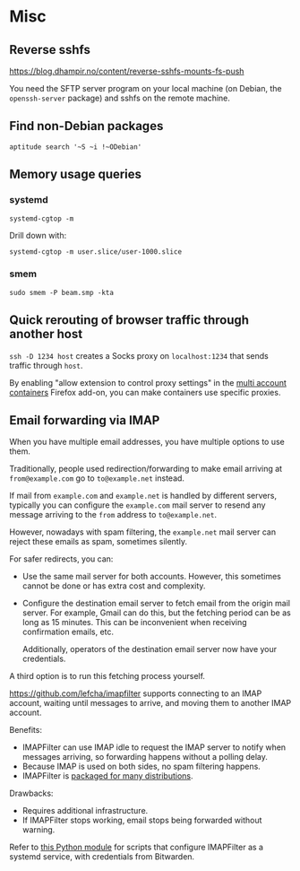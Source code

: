 # Misc

## Reverse sshfs

https://blog.dhampir.no/content/reverse-sshfs-mounts-fs-push

You need the SFTP server program on your local machine (on Debian, the `openssh-server` package) and sshfs on the remote machine.

## Find non-Debian packages

```
aptitude search '~S ~i !~ODebian'
```

## Memory usage queries

### systemd

```
systemd-cgtop -m
```

Drill down with:

```
systemd-cgtop -m user.slice/user-1000.slice
```

### smem

```
sudo smem -P beam.smp -kta
```

## Quick rerouting of browser traffic through another host

`ssh -D 1234 host` creates a Socks proxy on `localhost:1234` that sends traffic through `host`.

By enabling "allow extension to control proxy settings" in the [multi account containers](https://addons.mozilla.org/en-US/firefox/addon/multi-account-containers/) Firefox add-on, you can make containers use specific proxies.

## Email forwarding via IMAP

When you have multiple email addresses, you have multiple options to use them.

Traditionally, people used redirection/forwarding to make email arriving at `from@example.com` go to `to@example.net` instead.

If mail from `example.com` and `example.net` is handled by different servers, typically you can configure the `example.com` mail server to resend any message arriving to the `from` address to `to@example.net`.

However, nowadays with spam filtering, the `example.net` mail server can reject these emails as spam, sometimes silently.

For safer redirects, you can:

* Use the same mail server for both accounts.
  However, this sometimes cannot be done or has extra cost and complexity.

* Configure the destination email server to fetch email from the origin mail server.
  For example, Gmail can do this, but the fetching period can be as long as 15 minutes.
  This can be inconvenient when receiving confirmation emails, etc.

  Additionally, operators of the destination email server now have your credentials.

A third option is to run this fetching process yourself.

<https://github.com/lefcha/imapfilter> supports connecting to an IMAP account, waiting until messages to arrive, and moving them to another IMAP account.

Benefits:

* IMAPFilter can use IMAP idle to request the IMAP server to notify when messages arriving, so forwarding happens without a polling delay.
* Because IMAP is used on both sides, no spam filtering happens.
* IMAPFilter is [packaged for many distributions](https://repology.org/project/imapfilter/versions).

Drawbacks:

* Requires additional infrastructure.
* If IMAPFilter stops working, email stops being forwarded without warning.

Refer to [this Python module](../scripts/p7s/mail/__init__.py) for scripts that configure IMAPFilter as a systemd service, with credentials from Bitwarden.
